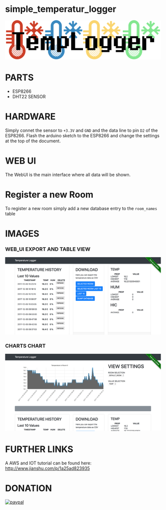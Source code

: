 # simple_temperatur_logger
<img src="/documentation/logo.png" />

# PARTS
* ESP8266
* DHT22 SENSOR


# HARDWARE
Simply connet the sensor to `+3.3V` and `GND` and the data line to pin `D2` of the ESP8266.
Flash the arduino sketch to the ESP8266 and change the settings at the top of the document.

# WEB UI
The WebUI is the main interface where all data will be shown.

# Register a new Room
To register a new room simply add a new database entry to the `room_names` table


# IMAGES
### WEB_UI EXPORT AND TABLE VIEW
![alt tag](https://raw.githubusercontent.com/RBEGamer/simple_temperatur_logger/master/documentation/images/view_2.png?token=AI2d3xhumYGRRYKxamHKn0mpUhY2V1NWks5aL68OwA%3D%3D)
### CHARTS CHART
![alt tag](https://raw.githubusercontent.com/RBEGamer/simple_temperatur_logger/master/documentation/images/view_1.png?token=AI2d33MIBunONi-FSHI-izDYQ28Awptlks5aL68fwA%3D%3D)



# FURTHER LINKS
A AWS and  IOT  tutorial can be found here: http://www.jianshu.com/p/1a25ad823935



# DONATION
[![paypal](https://www.paypalobjects.com/de_DE/DE/i/btn/btn_donate_SM.gif)](https://www.paypal.com/cgi-bin/webscr?cmd=_s-xclick&hosted_button_id=8D2PEDQ27UJ9Y)
